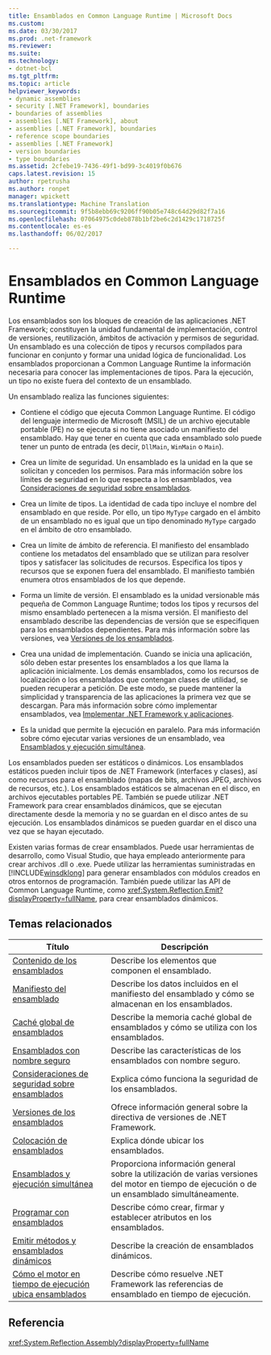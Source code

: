 ```yaml
---
title: Ensamblados en Common Language Runtime | Microsoft Docs
ms.custom: 
ms.date: 03/30/2017
ms.prod: .net-framework
ms.reviewer: 
ms.suite: 
ms.technology:
- dotnet-bcl
ms.tgt_pltfrm: 
ms.topic: article
helpviewer_keywords:
- dynamic assemblies
- security [.NET Framework], boundaries
- boundaries of assemblies
- assemblies [.NET Framework], about
- assemblies [.NET Framework], boundaries
- reference scope boundaries
- assemblies [.NET Framework]
- version boundaries
- type boundaries
ms.assetid: 2cfebe19-7436-49f1-bd99-3c4019f0b676
caps.latest.revision: 15
author: rpetrusha
ms.author: ronpet
manager: wpickett
ms.translationtype: Machine Translation
ms.sourcegitcommit: 9f5b8ebb69c9206ff90b05e748c64d29d82f7a16
ms.openlocfilehash: 07064975c0deb878b1bf2be6c2d1429c1718725f
ms.contentlocale: es-es
ms.lasthandoff: 06/02/2017

---
```

# <a name="assemblies-in-the-common-language-runtime"></a>Ensamblados en Common Language Runtime
Los ensamblados son los bloques de creación de las aplicaciones .NET Framework; constituyen la unidad fundamental de implementación, control de versiones, reutilización, ámbitos de activación y permisos de seguridad. Un ensamblado es una colección de tipos y recursos compilados para funcionar en conjunto y formar una unidad lógica de funcionalidad. Los ensamblados proporcionan a Common Language Runtime la información necesaria para conocer las implementaciones de tipos. Para la ejecución, un tipo no existe fuera del contexto de un ensamblado.  
  
 Un ensamblado realiza las funciones siguientes:  
  
-   Contiene el código que ejecuta Common Language Runtime. El código del lenguaje intermedio de Microsoft (MSIL) de un archivo ejecutable portable (PE) no se ejecuta si no tiene asociado un manifiesto del ensamblado. Hay que tener en cuenta que cada ensamblado solo puede tener un punto de entrada (es decir, `DllMain`, `WinMain` o `Main`).  
  
-   Crea un límite de seguridad. Un ensamblado es la unidad en la que se solicitan y conceden los permisos. Para más información sobre los límites de seguridad en lo que respecta a los ensamblados, vea [Consideraciones de seguridad sobre ensamblados](../../../docs/framework/app-domains/assembly-security-considerations.md).  
  
-   Crea un límite de tipos. La identidad de cada tipo incluye el nombre del ensamblado en que reside. Por ello, un tipo `MyType` cargado en el ámbito de un ensamblado no es igual que un tipo denominado `MyType` cargado en el ámbito de otro ensamblado.  
  
-   Crea un límite de ámbito de referencia. El manifiesto del ensamblado contiene los metadatos del ensamblado que se utilizan para resolver tipos y satisfacer las solicitudes de recursos. Especifica los tipos y recursos que se exponen fuera del ensamblado. El manifiesto también enumera otros ensamblados de los que depende.  
  
-   Forma un límite de versión. El ensamblado es la unidad versionable más pequeña de Common Language Runtime; todos los tipos y recursos del mismo ensamblado pertenecen a la misma versión. El manifiesto del ensamblado describe las dependencias de versión que se especifiquen para los ensamblados dependientes. Para más información sobre las versiones, vea [Versiones de los ensamblados](../../../docs/framework/app-domains/assembly-versioning.md).  
  
-   Crea una unidad de implementación. Cuando se inicia una aplicación, sólo deben estar presentes los ensamblados a los que llama la aplicación inicialmente. Los demás ensamblados, como los recursos de localización o los ensamblados que contengan clases de utilidad, se pueden recuperar a petición. De este modo, se puede mantener la simplicidad y transparencia de las aplicaciones la primera vez que se descargan. Para más información sobre cómo implementar ensamblados, vea [Implementar .NET Framework y aplicaciones](../../../docs/framework/deployment/index.md).  
  
-   Es la unidad que permite la ejecución en paralelo. Para más información sobre cómo ejecutar varias versiones de un ensamblado, vea [Ensamblados y ejecución simultánea](../../../docs/framework/app-domains/assemblies-and-side-by-side-execution.md).  
  
 Los ensamblados pueden ser estáticos o dinámicos. Los ensamblados estáticos pueden incluir tipos de .NET Framework (interfaces y clases), así como recursos para el ensamblado (mapas de bits, archivos JPEG, archivos de recursos, etc.). Los ensamblados estáticos se almacenan en el disco, en archivos ejecutables portables PE. También se puede utilizar .NET Framework para crear ensamblados dinámicos, que se ejecutan directamente desde la memoria y no se guardan en el disco antes de su ejecución. Los ensamblados dinámicos se pueden guardar en el disco una vez que se hayan ejecutado.  
  
 Existen varias formas de crear ensamblados. Puede usar herramientas de desarrollo, como Visual Studio, que haya empleado anteriormente para crear archivos .dll o .exe. Puede utilizar las herramientas suministradas en [!INCLUDE[winsdklong](../../../includes/winsdklong-md.md)] para generar ensamblados con módulos creados en otros entornos de programación. También puede utilizar las API de Common Language Runtime, como <xref:System.Reflection.Emit?displayProperty=fullName>, para crear ensamblados dinámicos.  
  
## <a name="related-topics"></a>Temas relacionados  
  
|Título|Descripción|  
|-----------|-----------------|  
|[Contenido de los ensamblados](../../../docs/framework/app-domains/assembly-contents.md)|Describe los elementos que componen el ensamblado.|  
|[Manifiesto del ensamblado](../../../docs/framework/app-domains/assembly-manifest.md)|Describe los datos incluidos en el manifiesto del ensamblado y cómo se almacenan en los ensamblados.|  
|[Caché global de ensamblados](../../../docs/framework/app-domains/gac.md)|Describe la memoria caché global de ensamblados y cómo se utiliza con los ensamblados.|  
|[Ensamblados con nombre seguro](../../../docs/framework/app-domains/strong-named-assemblies.md)|Describe las características de los ensamblados con nombre seguro.|  
|[Consideraciones de seguridad sobre ensamblados](../../../docs/framework/app-domains/assembly-security-considerations.md)|Explica cómo funciona la seguridad de los ensamblados.|  
|[Versiones de los ensamblados](../../../docs/framework/app-domains/assembly-versioning.md)|Ofrece información general sobre la directiva de versiones de .NET Framework.|  
|[Colocación de ensamblados](../../../docs/framework/app-domains/assembly-placement.md)|Explica dónde ubicar los ensamblados.|  
|[Ensamblados y ejecución simultánea](../../../docs/framework/app-domains/assemblies-and-side-by-side-execution.md)|Proporciona información general sobre la utilización de varias versiones del motor en tiempo de ejecución o de un ensamblado simultáneamente.|  
|[Programar con ensamblados](../../../docs/framework/app-domains/programming-with-assemblies.md)|Describe cómo crear, firmar y establecer atributos en los ensamblados.|  
|[Emitir métodos y ensamblados dinámicos](../../../docs/framework/reflection-and-codedom/emitting-dynamic-methods-and-assemblies.md)|Describe la creación de ensamblados dinámicos.|  
|[Cómo el motor en tiempo de ejecución ubica ensamblados](../../../docs/framework/deployment/how-the-runtime-locates-assemblies.md)|Describe cómo resuelve .NET Framework las referencias de ensamblado en tiempo de ejecución.|  
  
## <a name="reference"></a>Referencia  
 <xref:System.Reflection.Assembly?displayProperty=fullName>
